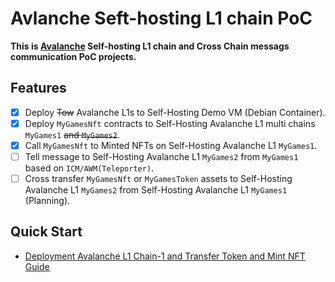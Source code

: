 # Avlanche Seft-hosting L1 chain PoC

**This is [Avalanche](https://subnets.avax.network/validators/dashboard/) Self-hosting L1 chain and Cross Chain messags communication PoC projects.**

## Features

- [x] Deploy ~~Tow~~ Avalanche L1s to Self-Hosting Demo VM (Debian Container).
- [x] Deploy `MyGamesNft` contracts to Self-Hosting Avalanche L1 multi chains `MyGames1` ~~and `MyGames2`~~.
- [x] Call `MyGamesNft` to Minted NFTs on Self-Hosting Avalanche L1 `MyGames1`.
- [ ] Tell message to Self-Hosting Avalanche L1 `MyGames2` from `MyGames1` based on `ICM/AWM(Teleporter)`.
- [ ] Cross transfer `MyGamesNft` or `MyGamesToken` assets to Self-Hosting Avalanche L1 `MyGames2` from Self-Hosting Avalanche L1 `MyGames1` (Planning).

## Quick Start

- [Deployment Avalanche L1 Chain-1 and Transfer Token and Mint NFT Guide](./docs/1.Deploy-Chain-1-and-Transfer-Token-and-Mint-NFT.md)
